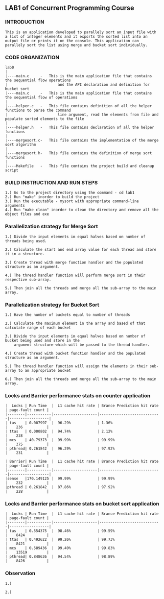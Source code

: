 ## LAB1 of Concurrent Programming Course

### INTRODUCTION

    This is an application developed to parallely sort an input file with a list of integer elements and it exports the sorted list into an output file or prints it on the console. This application can parallely sort the list using merge and bucket sort individually.


### CODE ORGANIZATION


    lab0
    |
    |----main.c		-   This is the main application file that contains the sequential flow operations
	|						and the API declaration and definition for bucket sort 
    |----main.c		-   This is the main application file that contains the sequential flow of operations
    |
    |----helper.c	-   This file contains definition of all the helper functions to parse the command 
    |                       line argument, read the elements from file and populate sorted elements to the file
    |
    |----helper.h	-   This file contains declaration of all the helper functions
    |
    |----mergesort.c-   This file contains the implementation of the merge sort algorithm
    |
    |----mergesort.h-   This file contains the definition of merge sort functions
    |
    |----Makefile	-   This file contains the project build and cleanup script


### BUILD INSTRUCTION AND RUN STEPS

    1.) Go to the project directory using the command - cd lab1
    2.) Run "make" inorder to build the project
    3.) Run the executable - mysort with appropriate command-line arguments
    4.) Run "make clean" inorder to clean the directory and remove all the object files and exe


### Parallelization strategy for Merge Sort


    1.) Divide the input elements in equal halves based on number of threads being used.

	2.) Calculate the start and end array value for each thread and store it in a structure.

	3.) Create thread with merge function handler and the populated structure as an argument.

	4.) The thread handler function will perform merge sort in their respective sub-array.

	5.) Then join all the threads and merge all the sub-array to the main array. 

### Parallelization strategy for Bucket Sort

	1.) Have the number of buckets equal to number of threads

	2.) Calculate the maximum element in the array and based of that calculate range of each bucket

	3.) Divide the input elements in equal halves based on number of bucket being used and store in the
		argument structure which will be passed to the thread handler.

	4.) Create thread with bucket function handler and the populated structure as an argument.

	5.) The thread handler function will assign the elements in their sub-array to an appropriate bucket

	6.) Then join all the threads and merge all the sub-array to the main array.

### Locks and Barrier performance stats on counter application

    |  Locks | Run Time  |  L1 cache hit rate | Brance Prediction hit rate | page-fault count |
    |--------|-----------|--------------------|----------------------------|------------------|
    | tas    | 0.007997  |  96.29%            | 1.36%                      |    236           |
    | ttas   | 0.000802  |  94.74%            | 2.12%                      |    238           |
    | mcs    | 40.79373  |  99.99%            | 99.99%                     |    375           |
    | pthread| 0.261842  |  96.29%            | 97.92%                     |    231           |

    | Barrier| Run Time  |  L1 cache hit rate | Brance Prediction hit rate | page-fault count |
    |--------|-----------|--------------------|----------------------------|------------------|
    |sense   |170.149125 |  99.99%            | 99.99%                     |    232           |
    |pthread | 0.261842  |  87.86%            | 97.92%                     |    228           |


### Locks and Barrier performance stats on bucket sort application

    |  Locks | Run Time  |  L1 cache hit rate | Brance Prediction hit rate | page-fault count |
    |--------|-----------|--------------------|----------------------------|------------------|
    | tas    | 0.554375  |  98.46%            | 99.59%                     |    8424          |
    | ttas   | 0.492622  |  99.26%            | 99.73%                     |    8421          |
    | mcs    | 0.589436  |  99.40%            | 99.83%                     |    13519         |
    | pthread| 0.848636  |  94.54%            | 98.89%                     |    8426          |
    

### Observation

    1.)

    2.) 
